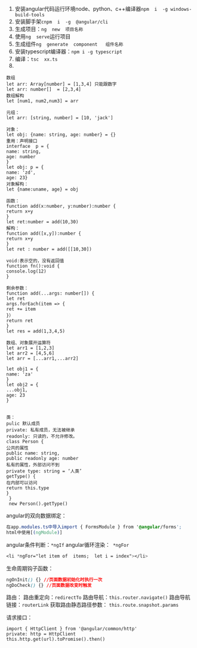 ﻿1. 安装angular代码运行环境node、python、c++编译器`npm  i  -g windows-build-tools`
2. 安装脚手架`cnpm  i  -g  @angular/cli`
3. 生成项目：`ng  new  项目名称`
4. 使用`ng  serve`运行项目
5. 生成组件`ng  generate  component   组件名称`
6. 安装typescript编译器：`npm i -g typescript`
7. 编译：`tsc  xx.ts`
8. 

```
数组
let arr: Array[number] = [1,3,4] 只能跟数字
let arr: number[]  = [2,3,4] 
数组解构
let [num1, num2,num3] = arr

元组：
let arr: [string, number] = [10, 'jack']

对象：
let obj: {name: string, age: number} = {}
重用：声明接口
interface  p = {
name: string,
age: number
}
let obj: p = {
name: 'zd',
age: 23}
对象解构：
let {name:uname, age} = obj

函数：
function add(x:number, y:number):number {
return x+y
}
let ret:number = add(10,30)
解构：
function add([x,y]):number {
return x+y
}
let ret : number = add([[10,30])

void:表示空的，没有返回值
function fn():void {
console.log(12)
}

剩余参数：
function add(...args: number[]) {
let ret
args.forEach(item => {
ret += item
}）
return ret
}
let res = add(1,3,4,5)

数组、对象展开运算符
let arr1 = [1,2,3]
let arr2 = [4,5,6]
let arr = [...arr1,...arr2]

let obj1 = {
name: 'za'
}
let obj2 = {
...obj1,
age: 23
}


类：
pulic 默认成员
private: 私有成员，无法被继承
readonly: 只读的，不允许修改。
class Person {
公共的属性
public name: string,
public readonly age: number
私有的属性，外部访问不到
private type: string = ‘人类’
getType() {
在内部可以访问
return this.type
}
 }
 new Person().getType()
```
angular的双向数据绑定：

```css
在app.modules.ts中导入import { FormsModule } from '@angular/forms';
html中使用[(ngModule)]
```
angular条件判断：`*ngIf`
angular循环渲染：` *ngFor`

```css
<li *ngFor="let item of  items;  let i = index"></li>
```
生命周期钩子函数：

```css
ngOnInit() {} //页面数据初始化时执行一次
ngDoCheck() {} //页面数据改变时触发
```

路由：
路由重定向：`redirectTo`
路由导航：`this.router.navigate()`
路由导航链接：`routerLink`
获取路由静态路径参数： `this.route.snapshot.params`

请求接口：

```
import { HttpClient } from '@angular/common/http'
private: http = HttpClient
this.http.get(url).toPromise().then()
```


